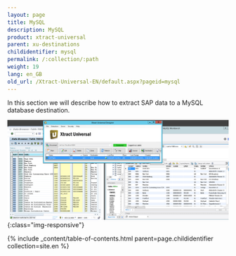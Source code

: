 ```yaml
---
layout: page
title: MySQL
description: MySQL
product: xtract-universal
parent: xu-destinations
childidentifier: mysql
permalink: /:collection/:path
weight: 19
lang: en_GB
old_url: /Xtract-Universal-EN/default.aspx?pageid=mysql
---
```


In this section we will describe how to extract SAP data to a MySQL database destination.

![mysql_main](/img/content/mysql_main.png){:class="img-responsive"}

{% include _content/table-of-contents.html parent=page.childidentifier collection=site.en %}
